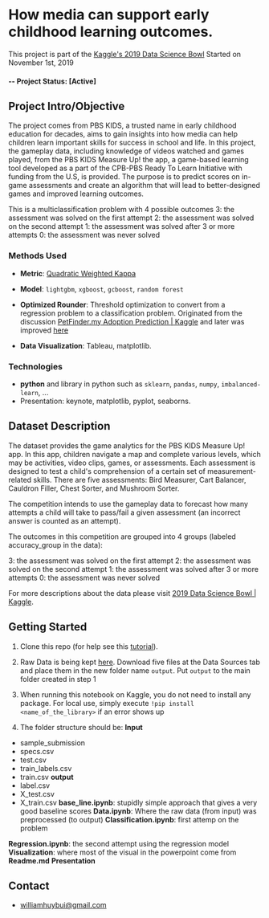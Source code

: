 # How media can support early childhood learning outcomes.

This project is part of the [Kaggle's 2019 Data Science Bowl](https://www.kaggle.com/c/data-science-bowl-2019)
Started on November 1st, 2019

#### -- Project Status: [Active]

## Project Intro/Objective
The project comes from PBS KIDS, a trusted name in early childhood education for decades, aims to gain insights into how media can help children learn important skills for success in school and life. In this project, the gameplay data, including knowledge of videos watched and games played, from the PBS KIDS Measure Up! the app, a game-based learning tool developed as a part of the CPB-PBS Ready To Learn Initiative with funding from the U.S, is provided. The purpose is to predict scores on in-game assessments and create an algorithm that will lead to better-designed games and improved learning outcomes.

This is a multiclassification problem with 4 possible outcomes
3: the assessment was solved on the first attempt
2: the assessment was solved on the second attempt
1: the assessment was solved after 3 or more attempts
0: the assessment was never solved

### Methods Used
* **Metric**: [Quadratic Weighted Kappa](https://www.kaggle.com/c/data-science-bowl-2019/overview/evaluation)

* **Model**: `lightgbm`, `xgboost`, `gcboost`, `random forest`

* **Optimized Rounder**: Threshold optimization to convert from a regression problem to a classification problem. Originated from the discussion [PetFinder.my Adoption Prediction \| Kaggle](https://www.kaggle.com/c/petfinder-adoption-prediction/discussion/76107) and later was improved [here](https://www.kaggle.com/naveenasaithambi/optimizedrounder-improved)

* **Data Visualization**: Tableau, matplotlib.

### Technologies
* **python** and library in python such as `sklearn`, `pandas`, `numpy`, `imbalanced-learn`, ...
* Presentation: keynote, matplotlib, pyplot, seaborns.

## Dataset Description
The dataset provides the game analytics for the PBS KIDS Measure Up! app. In this app, children navigate a map and complete various levels, which may be activities, video clips, games, or assessments. Each assessment is designed to test a child's comprehension of a certain set of measurement-related skills. There are five assessments: Bird Measurer, Cart Balancer, Cauldron Filler, Chest Sorter, and Mushroom Sorter.

The competition intends to use the gameplay data to forecast how many attempts a child will take to pass/fail a given assessment (an incorrect answer is counted as an attempt).

The outcomes in this competition are grouped into 4 groups (labeled accuracy_group in the data):

3: the assessment was solved on the first attempt
2: the assessment was solved on the second attempt
1: the assessment was solved after 3 or more attempts
0: the assessment was never solved

For more descriptions about the data please visit [2019 Data Science Bowl \| Kaggle](https://www.kaggle.com/c/data-science-bowl-2019/data).


## Getting Started

1. Clone this repo (for help see this [tutorial](https://help.github.com/articles/cloning-a-repository/)).

2. Raw Data is being kept [here](https://www.kaggle.com/c/data-science-bowl-2019/data). Download five files at the Data Sources tab and place them in the new folder name `output`. Put `output` to the main folder created in step 1
    
3. When running this notebook on  Kaggle, you do not need to install any package. For local use, simply execute `!pip install <name_of_the_library>` if an error shows up

4. The folder structure should be:
**Input**
* sample_submission
* specs.csv
* test.csv
* train_labels.csv
* train.csv
**output**
* label.csv
* X_test.csv
* X_train.csv
**base_line.ipynb**: stupidly simple approach that gives a very good baseline scores
**Data.ipynb**: Where the raw data (from input) was preprocessed (to output)
**Classification.ipynb**: first attemp on the problem

**Regression.ipynb**: the second attempt using the regression model
**Visualization**: where most of the visual in the powerpoint come from
**Readme.md**
**Presentation**


## Contact
* williamhuybui@gmail.com
